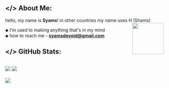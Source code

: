 ## </> About Me:
hello, my name is **Syams**! in other countries my name uses H (Shams)<br>
<img align="right" width="100" src="https://media.tenor.com/voem0bj7Y68AAAAj/idea-mafumafu.gif">

⬥ I'm used to making anything that's in my mind<br>
⬥ how to reach me -  **syamsdevoid@gmail.com**<br>

## </> GitHub Stats:
![](https://github-readme-streak-stats.herokuapp.com/?user=syams21&theme=omni&hide_border=true&card_width=420)
![](https://github-readme-stats.vercel.app/api/top-langs/?username=syams21&theme=omni&hide_border=true&include_all_commits=false&count_private=false&layout=compact&card_width=415)
---
[![](https://visitcount.itsvg.in/api?id=syams21&icon=5&color=12)](https://visitcount.itsvg.in)
